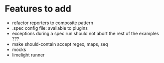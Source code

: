 # Features to add

* refactor reporters to composite pattern
* .spec config file: available to plugins
* exceptions during a spec run should not abort the rest of the examples ???
* make should-contain accept regex, maps, seq
* mocks
* limelight runner
